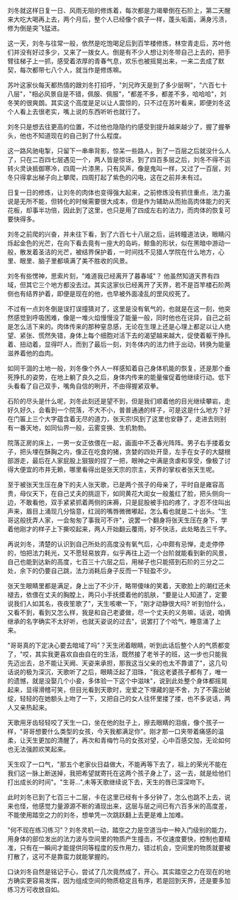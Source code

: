 刘冬就这样日复一日、风雨无阻的修炼着，每次都是力竭晕倒在石阶上，第二天醒来大吃大喝再上去，两个月后，整个人已经像个疯子一样，蓬头垢面，满身污渍，修为倒是突飞猛进。

这一天，刘冬与往常一般，依然是吃饱喝足后到百竿楼修炼，林空青走后，苏叶他们并没有好过多少，又来了一拨女人。倒是有不少人想让刘冬带自己上去的，把手臂往梯子上一抓，感受着浓厚的青春气息，欢乐也被摇晃出来，一来二去成了默契，每次都带七八个人，就当作是修炼嘛。

苏叶这家伙每天都热情的跟刘冬打招呼，"刘兄昨天是到了多少层啊"，"六百七十八层"，"相必风景自是不错，佩服、佩服"，"都差不多，都差不多，哈哈哈"，刘冬笑的很爽朗。其实这个高度是足以让人震惊的，只不过在苏叶看来，即便刘冬这个人看上去很老实，嘴上说的东西听听也就行了。

刘冬只是想去往更高的位置，不过他也隐隐约约感受到提升越来越少了，握了握拳头，他也不知道现在的自己到了什么程度。

这一路风驰电掣，只留下一串串背影，惊呆一些路人，到了一百层之后就没什么人了，只在二百四七层遇见一个，两人皆是惊讶。到了四百多层之后，刘冬不得不运转火灵诀抵御寒冷，四周一片漆黑，只有风声，像是鬼叫一样，又过了一百层，刘冬只得拿出梯子向上攀爬，四周打起了紫色的闪电，这在之前并未有过。

日复一日的修炼，让刘冬的肉体也变得强大起来，之前修炼没有抓住重点，法力虽说是无所不能，但转化的时候需要很大成本，但是作为辅助从而抬高肉体能力的天花板，却事半功倍，因此到了这里，也只是用了四成左右的法力，而肉体的恢复可要快得多。

刘冬之前爬的兴奋，并未往下看，到了六百七十八层之后，运转瞳道法诀，眼睛闪烁起金色的光芒，在向下看去竟有一座大的岛屿，鲸鱼的形状，似在黑暗中游动一般，散发着圣洁的光芒，被结界保护着，一时间找不见猎人学院在什么地方，心里、眼里、脑子里都填满了美不胜收的风景。

刘冬有些愣神，思索片刻，"难道我已经离开了暮春域"？ 他虽然知道天界有四域，但其它三个地方都没去过。其实这家伙已经离开了天界，若不是百竿楼石阶两侧也有结界护着，即便是现在的他，也早被外面凌乱的罡风绞死了。

不过有一点刘冬倒是误打误撞猜对了，这里是没有氧气的，也就是在这一刻，他突然感觉到呼吸困难，像是一堆火焰慢慢没了能量一般，同时他也在诧异，自己之前是怎么活下来的。肉体传来的那种窒息感，无论在生理上还是心理上都足以让人绝望、紧张、慌然失错，身体上每个细胞对活下去的渴望越来越大，促使着躯干挣扎着、扭动着，显得吓人，而到了最后一刻，刘冬体内的法力终于出动，转换为能量滋养着他的血肉。

如同干涸的土地一般，刘冬像个外人一样感知着自己身体机能的恢复，还是那个垂死挣扎的姿势，在地上躺了良久之后，身体内传来的能量催促着他继续行动。低下头看看了自己双手，嘴角自信的咧开，不由得握紧双拳。

石阶的尽头是什么呢，刘冬此刻还是望不到，但是我们顺着他的目光继续攀岩，走好久好久，会看到一个院落，不大不小，普普通通的样子，可是这是什么地方？好在门匾上三个大字蕴含着无尽的道力，张天宗!风到了这里也安静了，走进去则别有一番天地，如同仙界一般，云雾变换、生机勃勃。

院落正房的床上，一男一女正依偎在一起，画面中不乏春光阵阵。男子右手搂着女子，把头埋在酥胸之内，像正在吃食的猪，贪婪的四处开垦，左手在女子的大腿根部游走，最后在人家屁股上狠狠的捏了一把，眼神之中满是贪虐和享受，像极了讨得大便宜的市井无赖，哪里看得出是张天宗的宗主，天界的掌权者张天生呢。

至于被张天生压在身下的夫人张天歌，已是两个孩子的母亲了，平时自是雍容高贵，母仪天下，在自己丈夫的挑逗下，如同黄花大闺女一般羞红了脸，把头侧向一边，不敢看他，双手紧紧抓着两侧的床褥，只是屁股被手掐的疼了，才忍不住叫出声来，眉目上涌现几分恼意，红润的嘴唇微微嘟起，怎么看也就是二十出头。"生哥这般抚弄人家，一会匆匆了事我可不许"，说罢一个翻身将张天生压在身下，学着他刚才的样子上下撕咬起来，两人开始翻云覆雨，好不快活，此处略去三千字。

再说刘冬，清楚的认识到自己所处的高度没有氧气后，心中颇有忌惮，走走停停的，怕把法力耗光，又不愿轻易放弃，似乎再往上迈一个台阶就能看到新的风景，自己也能到达新的高度，七百三十六层之后，用梯子也只能搭到石阶的三分之二处，余下的仍要自己跳，法力消耗后身子反而一下轻盈不少。

张天生眼睛里都是满足，身上出了不少汗，略带傻味的笑着，天歌脸上的潮红还未褪去，依偎在丈夫的胸膛上，两只小手抚摸着他的肌肤，"要是让人知道了，定要说我们人如其名，夜夜笙歌了"，天生咳嗽一下，"刚才动静很大吗? 听到怕什么，又看不到，看到又怎么样，我是和自己老婆做，尽一个丈夫的义务嘛，话说，咱俩继承的名字确实不太好听，也就天姿说的过去"，说罢打了个哈气，睡意涌了上来。

"哥哥真的下定决心要去暗域了吗"？天生闭着眼睛，听到此话后整个人的气质都变了，"哎，其实我更喜欢自由自在的生活，既然接了老爷子的班，这一步也只能我先迈出去，总不能让天阙、天姿来承担，那我这当父亲的也太不靠谱了"，这几句话说的极为深沉，天歌听了之后，眼睛泛起了泪珠，"我这老婆孩子都有了，唯一的遗憾，就是没娶几个小妾，多体验一下这个中滋味"，说到此处整个身体都摇晃起来，显得滑稽可笑，但目光看到天歌时，宠爱之下埋藏的是不舍，为了不露出破绽，轻轻的在她额头上吻了一下，又把自己的女人往怀里搂了搂，也不多说话，两人又亲热起来。

天歌用牙齿轻轻咬了天生一口，坐在他的肚子上，擦去眼睛的泪痕，像个孩子一样，"哥哥想要什么类型的女孩，今天我都满足你"。刚才那一口夹带着痛感的温柔，让天生更加的清醒了，再次和青梅竹马的女孩对望，心中百感交加，无论如何也无法强颜欢笑起来。

天生叹了一口气，"那五个老家伙日益做大，不能再等下去了，祖上的荣光不能在我们这一脉上断送掉，我把希望就寄托在这两个孩子身上了，这一去，就是给他们打出成长的时间"。"生哥...",未等天歌继续说下去，天生的唇已深深吻下。

此时刘冬已到了七百三十二层，卡在这里已经有十多分钟了，怎么也跳不上去，说来也怪，他感觉力量源源不断的涌现出来，这层与层之间已有六百多米的高度差，不能使用踏空之力的刘冬，想单凭一次跳跃翻上去更是难上加难。

"何不现在练习练习"？刘冬灵机一动，踏空之力是空道当中一种入门级别的能力，用身体的部位发出的法力波与空间里的物质产生撞击，不仅速度要快，控制也要精准，只有在一瞬间才能提供同等程度的反作用力，错过机会，空间里的物质就要被打散了，这可不是靠蛮力就能掌握的。

口诀刘冬自然是铭记于心，尝试了几次竟然成了，开心。其实踏空之力在现在的地方确实更容易发挥，因为组成空间的物质稳定且有序，若是回到天界，还是要多加练习方可收放自如。

